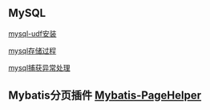 ## MySQL
[mysql-udf安装](https://github.com/claer-ding/UseNotes/blob/master/MySQL/mysql-udf/mysql-udf%E5%AE%89%E8%A3%85.md)

[mysql存储过程](https://github.com/claer-ding/UseNotes/blob/master/MySQL/%E5%AD%98%E5%82%A8%E8%BF%87%E7%A8%8B.md)

[mysql捕获异常处理](https://github.com/claer-ding/UseNotes/blob/master/MySQL/MySQL%E5%BC%82%E5%B8%B8%E6%8D%95%E8%8E%B7%E5%A4%84%E7%90%86.md)

## Mybatis分页插件 [Mybatis-PageHelper](https://github.com/pagehelper/Mybatis-PageHelper)
